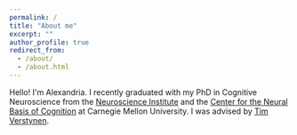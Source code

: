 ```yaml
---
permalink: /
title: "About me"
excerpt: ""
author_profile: true
redirect_from:
  - /about/
  - /about.html
---
```


Hello! I'm Alexandria. I recently graduated with my PhD in Cognitive Neuroscience from the [Neuroscience Institute](http://www.cmu.edu/ni) and the [Center for the Neural Basis of Cognition](https://www.cnbc.cmu.edu/) at Carnegie Mellon University. I was advised by [Tim Verstynen](https://www.cmu.edu/dietrich/psychology/cognitiveaxon/members.html).

<!-- I aim to better understand how humans learn to see and understand the world, and how networks within our brains support these feats of perception and cognition. In particular, I am interested in cortical networks underlying high-level vision (face and object recognition and reading), and tend to think about these networks through the lens of cognitive computational neuroscience and deep learning, with a focus on generic architectures, learning algorithms, and naturalistic inputs. I also do neuroimaging and psychophysical experiments to gain new empirical insights, and am interested in translating novel insights into better treatments for developmental and acquired neurological and neuropsychological disorders.  -->

<!-- My work has involved the development of computational models of [familiar and unfamiliar face recognition](/publication/cognition2020) and [cortical organization for visual domains](/publication/pnas2022). The latter work introduced a class of computational models of visual cortical topography, referred to as Interactive Topographic Networks. The code to simulate these models and further develop them is publicly available on [GitHub](https://github.com/viscog-cmu/ITN.git). A good introduction to this modeling work is a talk from Vision Sciences Society 2021 Conference, below.  -->

<!-- {% include youtubePlayer.html id="MIdtuxfypSA" %} -->

